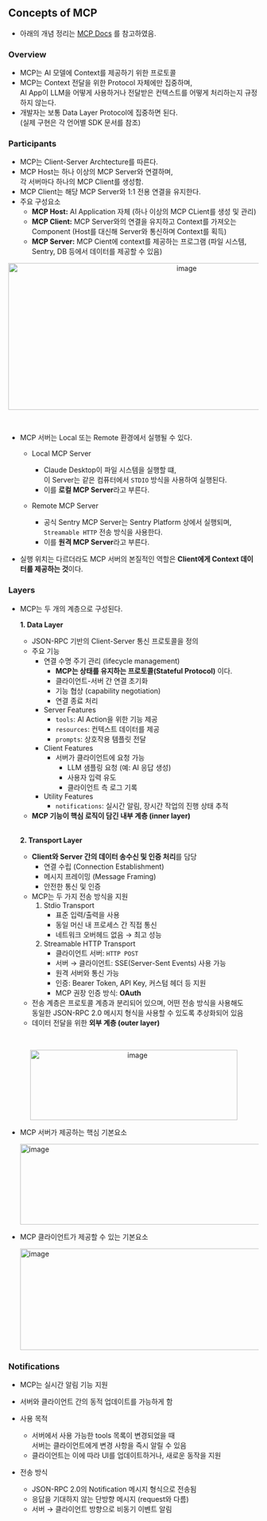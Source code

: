 ## Concepts of MCP
- 아래의 개념 정리는 [MCP Docs](https://modelcontextprotocol.io/docs/learn/architecture) 를 참고하였음.

### Overview
- MCP는 AI 모델에 Context를 제공하기 위한 프로토콜
- MCP는 Context 전달을 위한 Protocol 자체에만 집중하며,<br>
  AI App이 LLM을 어떻게 사용하거나 전달받은 컨텍스트를 어떻게 처리하는지 규정하지 않는다.
- 개발자는 보통 Data Layer Protocol에 집중하면 된다.  
  (실제 구현은 각 언어별 SDK 문서를 참조)

### Participants
- MCP는 Client-Server Archtecture를 따른다.
- MCP Host는 하나 이상의 MCP Server와 연결하며,<br>
  각 서버마다 하나의 MCP Client를 생성함.
- MCP Client는 해당 MCP Server와 1:1 전용 연결을 유지한다.
- 주요 구성요소
  - **MCP Host:** AI Application 자체 (하나 이상의 MCP CLient를 생성 및 관리)
  - **MCP Client:** MCP Server와의 연결을 유지하고 Context를 가져오는 Component (Host를 대신해 Server와 통신하며 Context를 획득)
  - **MCP Server:** MCP Cient에 context를 제공하는 프로그램 (파일 시스템, Sentry, DB 등에서 데이터를 제공할 수 있음)

<p align="center">
  <img width="702" height="295" alt="image" src="https://github.com/user-attachments/assets/061093a4-6564-4981-8ac5-a0a180db1ccc" />
</p>

<br>

- MCP 서버는 Local 또는 Remote 환경에서 실행될 수 있다.
  - Local MCP Server
    - Claude Desktop이 파일 시스템을 실행할 떄,<br>
      이 Server는 같은 컴퓨터에서 ```STDIO``` 방식을 사용하여 실행된다.
    - 이를 **로컬 MCP Server**라고 부른다.

  - Remote MCP Server
    - 공식 Sentry MCP Server는 Sentry Platform 상에서 실행되며, ```Streamable HTTP``` 전송 방식을 사용한다.
    - 이를 **원격 MCP Server**라고 부른다.

- 실행 위치는 다르더라도 MCP 서버의 본질적인 역할은 **Client에게 Context 데이터를 제공하는 것**이다.

### Layers
- MCP는 두 개의 계층으로 구성된다. <br>

  **1. Data Layer**
    - JSON-RPC 기반의 Client-Server 통신 프로토콜을 정의
    - 주요 기능
      - 연결 수명 주기 관리 (lifecycle management)
        - **MCP는 상태를 유지하는 프로토콜(Stateful Protocol)** 이다.
        - 클라이언트-서버 간 연결 초기화
        - 기능 협상 (capability negotiation)
        - 연결 종료 처리
      - Server Features
        - ```tools```: AI Action을 위한 기능 제공
        - ```resources```: 컨텍스트 데이터를 제공
        - ```prompts```: 상호작용 템플릿 전달
      - Client Features
        - 서버가 클라이언트에 요청 가능
          - LLM 샘플링 요청 (예: AI 응답 생성)
          - 사용자 입력 유도
          - 클라이언트 측 로그 기록
      - Utility Features
        - ```notifications```: 실시간 알림, 장시간 작업의 진행 상태 추적
    - **MCP 기능이 핵심 로직이 담긴 내부 계층 (inner layer)**

  <br>

  **2. Transport Layer**
    - **Client와 Server 간의 데이터 송수신 및 인증 처리**를 담당
      - 연결 수립 (Connection Establishment)
      - 메시지 프레이밍 (Message Framing)
      - 안전한 통신 및 인증
    - MCP는 두 가지 전송 방식을 지원
      1. Stdio Transport
         - 표준 입력/출력을 사용
         - 동일 머신 내 프로세스 간 직접 통신
         - 네트워크 오버헤드 없음 → 최고 성능
      2. Streamable HTTP Transport
         - 클라이언트 서버: ```HTTP POST```
         - 서버 → 클라이언트: SSE(Server-Sent Events) 사용 가능
         - 원격 서버와 통신 가능
         - 인증: Bearer Token, API Key, 커스텀 헤더 등 지원
         - MCP 권장 인증 방식: **OAuth**
    - 전송 계층은 프로토콜 계층과 분리되어 있으며, 어떤 전송 방식을 사용해도<br> 동일한 JSON-RPC 2.0 메시지 형식을 사용할 수 있도록 추상화되어 있음    
    - 데이터 전달을 위한 **외부 계층 (outer layer)**

 <br>

<p align="center">
<img width="417" height="141" alt="image" src="https://github.com/user-attachments/assets/8f5a76d3-1992-44a6-8eb8-1c7e8dac1def" />
</p>

- MCP 서버가 제공하는 핵심 기본요소
  <p align="left">
    <img width="555" height="162" alt="image" src="https://github.com/user-attachments/assets/bd2fb908-4ba7-491d-b821-784865d4b79b" />
  </p>

- MCP 클라이언트가 제공할 수 있는 기본요소
  <p align="left">
    <img width="518" height="204" alt="image" src="https://github.com/user-attachments/assets/2fd8fe92-b5ff-494c-8348-9424bad9d950" />
  </p>


### Notifications
- MCP는 실시간 알림 기능 지원
- 서버와 클라이언트 간의 동적 업데이트를 가능하게 함

- 사용 목적
  - 서버에서 사용 가능한 tools 목록이 변경되었을 때<br>
    서버는 클라이언트에게 변경 사항을 즉시 알릴 수 있음
  - 클라이언트는 이에 따라 UI를 업데이트하거나, 새로운 동작을 지원
 
- 전송 방식
  - JSON-RPC 2.0의 Notification 메시지 형식으로 전송됨
  - 응답을 기대하지 않는 단방향 메시지 (request와 다름)
  - 서버 → 클라이언트 방향으로 비동기 이벤트 알림
